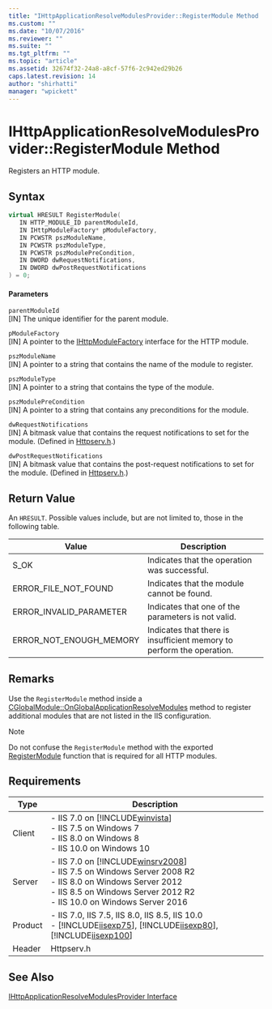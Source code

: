 ```yaml
---
title: "IHttpApplicationResolveModulesProvider::RegisterModule Method | Microsoft Docs"
ms.custom: ""
ms.date: "10/07/2016"
ms.reviewer: ""
ms.suite: ""
ms.tgt_pltfrm: ""
ms.topic: "article"
ms.assetid: 32674f32-24a8-a8cf-57f6-2c942ed29b26
caps.latest.revision: 14
author: "shirhatti"
manager: "wpickett"
---
```

# IHttpApplicationResolveModulesProvider::RegisterModule Method
Registers an HTTP module.  
  
## Syntax  
  
```cpp  
virtual HRESULT RegisterModule(  
   IN HTTP_MODULE_ID parentModuleId,  
   IN IHttpModuleFactory* pModuleFactory,  
   IN PCWSTR pszModuleName,  
   IN PCWSTR pszModuleType,  
   IN PCWSTR pszModulePreCondition,  
   IN DWORD dwRequestNotifications,  
   IN DWORD dwPostRequestNotifications  
) = 0;  
```  
  
#### Parameters  
 `parentModuleId`  
 [IN] The unique identifier for the parent module.  
  
 `pModuleFactory`  
 [IN] A pointer to the [IHttpModuleFactory](../../web-development-reference\webdev-native-api-reference/ihttpmodulefactory-interface.md) interface for the HTTP module.  
  
 `pszModuleName`  
 [IN] A pointer to a string that contains the name of the module to register.  
  
 `pszModuleType`  
 [IN] A pointer to a string that contains the type of the module.  
  
 `pszModulePreCondition`  
 [IN] A pointer to a string that contains any preconditions for the module.  
  
 `dwRequestNotifications`  
 [IN] A bitmask value that contains the request notifications to set for the module. (Defined in [Httpserv.h](../../web-development-reference\webdev-native-api-reference/request-processing-constants.md).)  
  
 `dwPostRequestNotifications`  
 [IN] A bitmask value that contains the post-request notifications to set for the module. (Defined in [Httpserv.h](../../web-development-reference\webdev-native-api-reference/request-processing-constants.md).)  
  
## Return Value  
 An `HRESULT`. Possible values include, but are not limited to, those in the following table.  
  
|Value|Description|  
|-----------|-----------------|  
|S_OK|Indicates that the operation was successful.|  
|ERROR_FILE_NOT_FOUND|Indicates that the module cannot be found.|  
|ERROR_INVALID_PARAMETER|Indicates that one of the parameters is not valid.|  
|ERROR_NOT_ENOUGH_MEMORY|Indicates that there is insufficient memory to perform the operation.|  
  
## Remarks  
 Use the `RegisterModule` method inside a [CGlobalModule::OnGlobalApplicationResolveModules](../../web-development-reference\webdev-native-api-reference/cglobalmodule-onglobalapplicationresolvemodules-method.md) method to register additional modules that are not listed in the IIS configuration.  
  
> [!NOTE]
>  Do not confuse the `RegisterModule` method with the exported [RegisterModule](../../web-development-reference\webdev-native-api-reference/pfn-registermodule-function.md) function that is required for all HTTP modules.  
  
## Requirements  
  
|Type|Description|  
|----------|-----------------|  
|Client|-   IIS 7.0 on [!INCLUDE[winvista](../../wmi-provider/includes/winvista-md.md)]<br />-   IIS 7.5 on Windows 7<br />-   IIS 8.0 on Windows 8<br />-   IIS 10.0 on Windows 10|  
|Server|-   IIS 7.0 on [!INCLUDE[winsrv2008](../../wmi-provider/includes/winsrv2008-md.md)]<br />-   IIS 7.5 on Windows Server 2008 R2<br />-   IIS 8.0 on Windows Server 2012<br />-   IIS 8.5 on Windows Server 2012 R2<br />-   IIS 10.0 on Windows Server 2016|  
|Product|-   IIS 7.0, IIS 7.5, IIS 8.0, IIS 8.5, IIS 10.0<br />-   [!INCLUDE[iisexp75](../../web-development-reference/native-code-api-reference/includes/iisexp75-md.md)], [!INCLUDE[iisexp80](../../web-development-reference/native-code-api-reference/includes/iisexp80-md.md)], [!INCLUDE[iisexp100](../../web-development-reference/native-code-api-reference/includes/iisexp100-md.md)]|  
|Header|Httpserv.h|  
  
## See Also  
 [IHttpApplicationResolveModulesProvider Interface](../../web-development-reference\webdev-native-api-reference/ihttpapplicationresolvemodulesprovider-interface.md)
